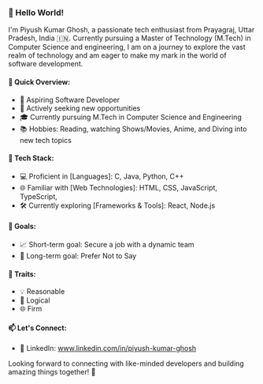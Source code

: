 ### 👋 Hello World!

I'm Piyush Kumar Ghosh, a passionate tech enthusiast from Prayagraj, Uttar Pradesh, India 🇮🇳. Currently pursuing a Master of Technology (M.Tech) in Computer Science and engineering, I am on a journey to explore the vast realm of technology and am eager to make my mark in the world of software development.

#### 🚀 Quick Overview:

- 🌱 Aspiring Software Developer
- 🔭 Actively seeking new opportunities
- 🎓 Currently pursuing M.Tech in Computer Science and Engineering
- 📚 Hobbies: Reading, watching Shows/Movies, Anime, and Diving into new tech topics

#### 🌟 Tech Stack:

- 💻 Proficient in [Languages]: C, Java, Python, C++
- 🌐 Familiar with [Web Technologies]: HTML, CSS, JavaScript, TypeScript,
- 🛠️ Currently exploring [Frameworks & Tools]: React, Node.js

#### 🎯 Goals:

- 📈 Short-term goal: Secure a job with a dynamic team
- 🚀 Long-term goal: Prefer Not to Say

#### 🌈 Traits:

- 💡 Reasonable
- 🧠 Logical
- 🌐 Firm

#### 📫 Let's Connect:

- 💼 LinkedIn: www.linkedin.com/in/piyush-kumar-ghosh

Looking forward to connecting with like-minded developers and building amazing things together! 🚀
